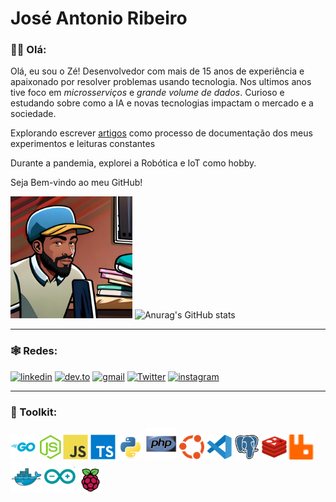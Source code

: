 # José Antonio Ribeiro


### 👋🏾 Olá:
Olá, eu sou o Zé! Desenvolvedor com mais de 15 anos de experiência e apaixonado por resolver problemas usando tecnologia. Nos ultimos anos tive foco em _microsserviços_ e _grande volume de dados_. Curioso e estudando sobre como a IA e novas tecnologias impactam o mercado e a sociedade.

Explorando escrever [artigos](https://dev.to/learningenuity) como processo de documentação dos meus experimentos e leituras constantes

Durante a pandemia, explorei a Robótica e IoT como hobby.

Seja Bem-vindo ao meu GitHub!

<img src="./misc/images/avatars/me_IA_carttoon.jpg" height="195"> ![Anurag's GitHub stats](https://github-readme-stats.vercel.app/api?username=jtonynet&show_icons=true&theme=transparent) <!-- ![Top Langs](https://github-readme-stats.vercel.app/api/top-langs/?username=jtonynet&langs_count=3) -->


---

### 🕸️ Redes:

<!-- 
    https://dev.to/envoy_/150-badges-for-github-pnk
-->
[![linkedin](https://img.shields.io/badge/Linkedin-0A66C2?style=for-the-badge&logo=linkedin&logoColor=white)](https://www.linkedin.com/in/jos%C3%A9-r-99896a39/) [![dev.to](https://img.shields.io/badge/dev.to-0A0A0A?style=for-the-badge&logo=devdotto&logoColor=white)](https://dev.to/learningenuity) [![gmail](https://img.shields.io/badge/Gmail-D14836?style=for-the-badge&logo=gmail&logoColor=white)](mailto:learningenuity@gmail.com) [![Twitter](https://img.shields.io/badge/Twitter-1DA1F2?style=for-the-badge&logo=twitter&logoColor=white)](https://twitter.com/aromademirtilo) [![instagram](https://img.shields.io/badge/Instagram-E4405F?style=for-the-badge&logo=instagram&logoColor=white)](https://www.instagram.com/learningenuity) 

---

### 🧰 Toolkit:

<!-- 
    https://devicon.dev/
    https://simpleicons.org/
-->
<img src="./misc/images/icons/go-original-wordmark.svg"  width="40" height="40" title="Golang" alt="Golang"/> <img src="./misc/images/icons/nodejs-original.svg"  width="40" height="40" title="Nodejs" alt="Nodejs" /><img src="./misc/images/icons/javascript-original.svg" width="40" height="40" title="Javascript" alt="Javascript" /> <img src="./misc/images/icons/typescript-original.svg" width="40" height="40" title="Typescript" alt="Typescript" /> <img src="./misc/images/icons/python-original.svg" width="40" height="40" title="Python" alt="Python" /> <img src="./misc/images/icons/php-original.svg" width="50" height="50" title="PHP" alt="PHP" /> <img src="./misc/images/icons/ubuntu-color.svg" width="40" height="40" title="Ubunto" alt="Ubunto" /> <img src="./misc/images/icons/vscode-original.svg" width="40" height="40" title="VsCode" alt="VsCode" /> <img src="./misc/images/icons/postgresql-original.svg" width="40" height="40" title="PostgreSQL" alt="PostgreSQL" /> <img src="./misc/images/icons/redis-original.svg" width="40" height="40" title="Redis" alt="Redis" /> <img src="./misc/images/icons/rabbitmq.svg" width="40" height="40" title="RabbitMQ" alt="RabbitMQ" /> <img src="./misc/images/icons/docker-original.svg" width="50" height="50" title="Docker" alt="Docker" /> <img src="./misc/images/icons/arduino-original.svg" width="50" height="50" title="Arduino" alt="Arduino" /> <img src="./misc/images/icons/raspberrypi-original.svg" width="40" height="40" title="RaspberryPi" alt="RaspberryPi" />

